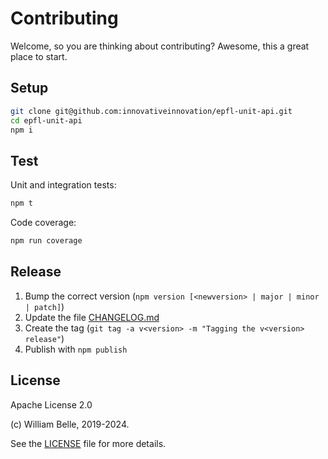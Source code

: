 Contributing
============

Welcome, so you are thinking about contributing?
Awesome, this a great place to start.

Setup
-----

```bash
git clone git@github.com:innovativeinnovation/epfl-unit-api.git
cd epfl-unit-api
npm i
```

Test
----

Unit and integration tests:

```bash
npm t
```

Code coverage:

```bash
npm run coverage
```

Release
-------

1. Bump the correct version (`npm version [<newversion> | major | minor | patch]`)
1. Update the file [CHANGELOG.md](CHANGELOG.md)
1. Create the tag (`git tag -a v<version> -m "Tagging the v<version> release"`)
1. Publish with `npm publish`

License
-------

Apache License 2.0

(c) William Belle, 2019-2024.

See the [LICENSE](LICENSE) file for more details.
